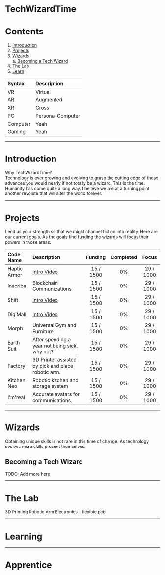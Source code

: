 # TechWizardTime
# Contents

1. [Introduction](#introduction)<br>
2. [Projects](#projects)<br>
3. [Wizards](#wizards)<br>
    a. [Becoming a Tech Wizard](#becoming-a-tech-wizard)<br>
4. [The Lab](#the-lab)<br>
5. [Learn](#learning)<br>

| Syntax | Description |
| :----------- | :----------- |
| VR | Virtual |
| AR | Augmented |
| XR | Cross |
| PC | Personal Computer |
| Computer | Yeah |
| Gaming | Yeah |

---

# Introduction

Why TechWizardTime? <br>
Technology is ever growing and evolving to grasp the cutting edge of these advances you would nearly if not totally be a wizard. This is the time. Humanity has come quite a long way. I believe we are at a turning point another revolute that will alter the world forever.

---

# Projects

Lend us your strength so that we might channel fiction into reality. Here are our current goals. As the goals find funding the wizards will focus their powers in those areas.

| Code Name | Description | Funding | Completed | Focus |
| :--- | :--- | :---: | :---: | :---: |
| Haptic Armor | [Intro Video](https://www.google.com/) | 15 / 1500 | 0% | 29 / 1000 |
| Inscribe | Blockchain Communications | 15 / 1500 | 0% | 29 / 1000 |
| Shift | [Intro Video](https://www.google.com/) | 15 / 1500 | 0% | 29 / 1000 |
| DigiMall | [Intro Video](https://www.google.com/) | 15 / 1500 | 0% | 29 / 1000 |
| Morph | Universal Gym and Furniture | 15 / 1500 | 0% | 29 / 1000 |
| Earth Suit | After spending a year not being sick, why not? | 15 / 1500 | 0% | 29 / 1000 |
| Factory | 3D Printer assisted by pick and place robotic arm. | 15 / 1500 | 0% | 29 / 1000 |
| Kitchen Neo | Robotic kitchen and storage system | 15 / 1500 | 0% | 29 / 1000 |
| I'm'real | Accurate avatars for communications. | 15 / 1500 | 0% | 29 / 1000 |
---

# Wizards

Obtaining unique skills is not rare in this time of change. As technology evolves more skills present themselves. 

## Becoming a Tech Wizard

TODO: Add more here 

---

# The Lab

3D Printing
Robotic Arm
Electronics - flexible pcb

---

# Learning

---

# Apprentice
